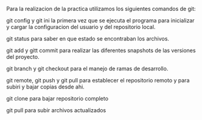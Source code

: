 Para la realizacion de la practica utilizamos los siguientes comandos de git:

git config y git ini la primera vez que se ejecuta el programa para inicializar 
y cargar la configuracion del usuario y del repositorio local.

git status para saber en que estado se encontraban los archivos.

git add y gitt commit para realizar las diferentes snapshots de las versiones del
proyecto.

git branch y git checkout para el manejo de ramas de desarrollo.

git remote, git push y git pull  para establecer el repositorio remoto y para subiri y bajar copias desde ahi.

git clone para bajar repositorio completo

git pull para subir archivos actualizados